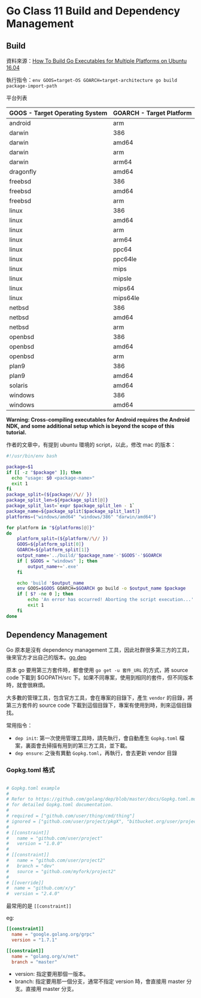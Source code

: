 # Go Class 11 Build and Dependency Management

## Build

資料來源：[How To Build Go Executables for Multiple Platforms on Ubuntu 16.04](https://www.digitalocean.com/community/tutorials/how-to-build-go-executables-for-multiple-platforms-on-ubuntu-16-04)

執行指令：`env GOOS=target-OS GOARCH=target-architecture go build package-import-path`

平台列表

| GOOS - Target Operating System | GOARCH - Target Platform |
| - | -
| android | arm
| darwin | 386
| darwin | amd64
| darwin | arm
| darwin | arm64
| dragonfly | amd64
| freebsd | 386
| freebsd | amd64
| freebsd | arm
| linux | 386
| linux | amd64
| linux | arm
| linux | arm64
| linux | ppc64
| linux | ppc64le
| linux | mips
| linux | mipsle
| linux | mips64
| linux | mips64le
| netbsd | 386
| netbsd | amd64
| netbsd | arm
| openbsd | 386
| openbsd | amd64
| openbsd | arm
| plan9 | 386
| plan9 | amd64
| solaris | amd64
| windows | 386
| windows | amd64

**Warning: Cross-compiling executables for Android requires the Android NDK, and some additional setup which is beyond the scope of this tutorial.**

作者的文章中，有提到 ubuntu 環境的 script，以此，修改 mac 的版本：

```bash
#!/usr/bin/env bash

package=$1
if [[ -z "$package" ]]; then
  echo "usage: $0 <package-name>"
  exit 1
fi
package_split=(${package//\// })
package_split_len=${#package_split[@]}
package_split_last=`expr $package_split_len - 1`
package_name=${package_split[$package_split_last]}
platforms=("windows/amd64" "windows/386" "darwin/amd64")

for platform in "${platforms[@]}"
do
    platform_split=(${platform//\// })
    GOOS=${platform_split[0]}
    GOARCH=${platform_split[1]}
    output_name='../build/'$package_name'-'$GOOS'-'$GOARCH
    if [ $GOOS = "windows" ]; then
        output_name+='.exe'
    fi

    echo 'build '$output_name
    env GOOS=$GOOS GOARCH=$GOARCH go build -o $output_name $package
    if [ $? -ne 0 ]; then
        echo 'An error has occurred! Aborting the script execution...'
        exit 1
    fi
done
```

## Dependency Management

Go 原本是沒有 dependency management 工具，因此社群很多第三方的工具，後來官方才出自己的版本。[go dep](https://github.com/golang/dep)

原本 go 要用第三方套件時，都會使用 `go get -u 套件_URL` 的方式，將 source code 下載到 $GOPATH/src 下。如果不同專案，使用到相同的套件，但不同版本時，就會很麻煩。

大多數的管理工具，包含官方工具，會在專案的目錄下，產生 `vendor` 的目錄，將第三方套件的 source code 下載到這個目錄下，專案有使用到時，則來這個目錄找。

常用指令：

- `dep init`: 第一次使用管理工具時，請先執行，會自動產生 `Gopkg.toml` 檔案，裏面會去掃描有用到的第三方工具，並下載。
- `dep ensure`: 之後有異動 `Gopkg.toml`，再執行，會去更新 vendor 目錄

### Gopkg.toml 格式

```toml

# Gopkg.toml example
#
# Refer to https://github.com/golang/dep/blob/master/docs/Gopkg.toml.md
# for detailed Gopkg.toml documentation.
#
# required = ["github.com/user/thing/cmd/thing"]
# ignored = ["github.com/user/project/pkgX", "bitbucket.org/user/project/pkgA/pkgY"]
#
# [[constraint]]
#   name = "github.com/user/project"
#   version = "1.0.0"
#
# [[constraint]]
#   name = "github.com/user/project2"
#   branch = "dev"
#   source = "github.com/myfork/project2"
#
# [[override]]
#  name = "github.com/x/y"
#  version = "2.4.0"
```

最常用的是 ``[[constraint]]``

eg:

```toml
[[constraint]]
  name = "google.golang.org/grpc"
  version = "1.7.1"

[[constraint]]
  name = "golang.org/x/net"
  branch = "master"
```

- version: 指定要用那個一版本。
- branch: 指定要用那一個分支，通常不指定 version 時，會直接用 master 分支。直接用 master 分支。